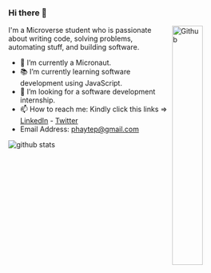 ### Hi there 👋

<img width="35%" align="right" alt="Github" src="https://user-images.githubusercontent.com/48678280/88862734-4903af80-d201-11ea-968b-9c939d88a37c.gif" />

I'm a Microverse student who is passionate about writing code, solving problems, automating stuff, and building software.

- 🔭 I’m currently a Micronaut.
- 📚 I’m currently learning software development using JavaScript.
- 👯 I’m looking for a software development internship. 
- 📫 How to reach me: Kindly click this links => [LinkedIn](https://www.linkedin.com/in/chidinma-faith-544777200/) - [Twitter](https://twitter.com/p_phayte)
- Email Address: phaytep@gmail.com

![github stats](https://github-readme-stats.vercel.app/api?username=Dinma-Faith&show_icons=true)
